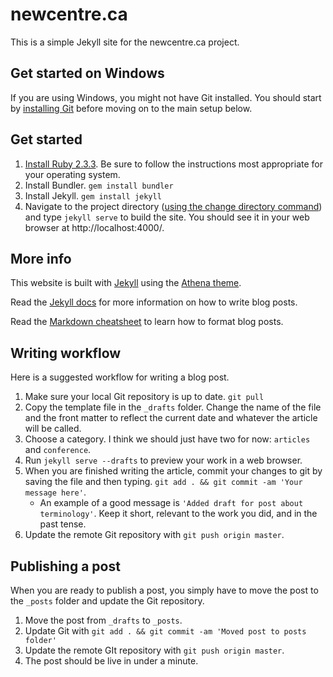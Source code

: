 # newcentre.ca

This is a simple Jekyll site for the newcentre.ca project.

## Get started on Windows

If you are using Windows, you might not have Git installed. You should start by [installing Git](http://www.jamessturtevant.com/posts/5-Ways-to-install-git-on-Windows/) before moving on to the main setup below.

## Get started

1. [Install Ruby 2.3.3](https://www.ruby-lang.org/en/documentation/installation/). Be sure to follow the instructions most appropriate for your operating system.
1. Install Bundler. `gem install bundler`
1. Install Jekyll. `gem install jekyll`
1. Navigate to the project directory ([using the change directory command](http://www.digitalcitizen.life/command-prompt-how-use-basic-commands)) and type `jekyll serve` to build the site. You should see it in your web browser at http://localhost:4000/.

## More info

This website is built with [Jekyll](https://jekyllrb.com/) using the [Athena theme](https://github.com/broccolini/athena).

Read the [Jekyll docs](https://jekyllrb.com/) for more information on how to write blog posts.

Read the [Markdown cheatsheet](https://github.com/adam-p/markdown-here/wiki/Markdown-Cheatsheet) to learn how to format blog posts.

## Writing workflow

Here is a suggested workflow for writing a blog post.

1. Make sure your local Git repository is up to date. `git pull`
1. Copy the template file in the `_drafts` folder. Change the name of the file and the front matter to reflect the current date and whatever the article will be called.
1. Choose a category. I think we should just have two for now: `articles` and `conference`.
1. Run `jekyll serve --drafts` to preview your work in a web browser.
1. When you are finished writing the article, commit your changes to git by saving the file and then typing. `git add . && git commit -am 'Your message here'`.
   * An example of a good message is `'Added draft for post about terminology'`. Keep it short, relevant to the work you did, and in the past tense.
1. Update the remote Git repository with `git push origin master`.

## Publishing a post

When you are ready to publish a post, you simply have to move the post to the `_posts` folder and update the Git repository.

1. Move the post from `_drafts` to `_posts`.
1. Update Git with `git add . && git commit -am 'Moved post to posts folder'`
1. Update the remote GIt repository with `git push origin master`.
1. The post should be live in under a minute.
